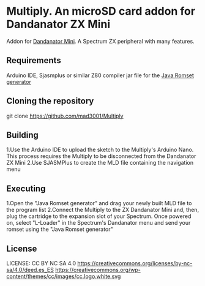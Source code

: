 # Multiply. An microSD card addon for Dandanator ZX Mini
Addon for [Dandanator Mini](http://www.dandare.es/Proyectos_Dandare/ZX_Dandanator!_Mini.html). A Spectrum ZX peripheral with many features.


## Requirements
Arduino IDE, Sjasmplus or similar Z80 compiler
jar file for the [Java Romset generator](https://github.com/teiram/dandanator-mini.git)


## Cloning the repository
 git clone https://github.com/mad3001/Multiply

 
## Building
 1.Use the Arduino IDE to upload the sketch to the Multiply's Arduino Nano. This process requires the Multiply to be disconnected from the Dandanator ZX Mini
 2.Use SJASMPlus to create the MLD file containing the navigation menu

 
## Executing
 1.Open the "Java Romset generator" and drag your newly built MLD file to the program list
 2.Connect the Multiply to the ZX Dandanator Mini and, then, plug the cartridge to the expansion slot of your Spectrum. Once powered on, select "L-Loader" in the Spectrum's Dandanator menu and send your romset using the "Java Romset generator"
 
## License
 LICENSE: CC BY NC SA 4.0
 https://creativecommons.org/licenses/by-nc-sa/4.0/deed.es_ES
 https://creativecommons.org/wp-content/themes/cc/images/cc.logo.white.svg